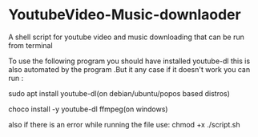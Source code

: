 # YoutubeVideo-Music-downlaoder
A shell script for youtube video and music downloading that can be run from terminal 


To use the following program you should have installed youtube-dl
this is also automated by the program .But it any case if it doesn't work you can run :

sudo apt install youtube-dl(on debian/ubuntu/popos based distros)

choco install -y youtube-dl ffmpeg(on windows)

also if there is an error while running the file
use: chmod +x ./script.sh
